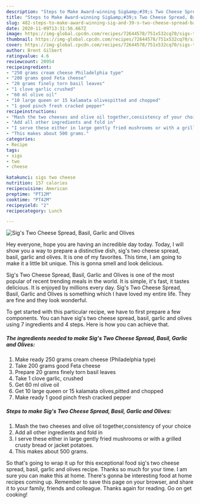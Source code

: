 ```yaml
---
description: "Steps to Make Award-winning Sig&amp;#39;s Two Cheese Spread, Basil, Garlic and Olives"
title: "Steps to Make Award-winning Sig&amp;#39;s Two Cheese Spread, Basil, Garlic and Olives"
slug: 482-steps-to-make-award-winning-sig-and-39-s-two-cheese-spread-basil-garlic-and-olives
date: 2020-11-09T13:31:56.667Z
image: https://img-global.cpcdn.com/recipes/72644578/751x532cq70/sigs-two-cheese-spread-basil-garlic-and-olives-recipe-main-photo.jpg
thumbnail: https://img-global.cpcdn.com/recipes/72644578/751x532cq70/sigs-two-cheese-spread-basil-garlic-and-olives-recipe-main-photo.jpg
cover: https://img-global.cpcdn.com/recipes/72644578/751x532cq70/sigs-two-cheese-spread-basil-garlic-and-olives-recipe-main-photo.jpg
author: Brent Gilbert
ratingvalue: 4.6
reviewcount: 20954
recipeingredient:
- "250 grams cream cheese Philadelphia type"
- "200 grams good Feta cheese"
- "20 grams finely torn basil leaves"
- "1 clove garlic crushed"
- "60 ml olive oil"
- "10 large queen or 15 kalamata olivespitted and chopped"
- "1 good pinch fresh cracked pepper"
recipeinstructions:
- "Mash the two cheeses and olive oil together,consistency of your choice"
- "Add all other ingredients and fold in"
- "I serve these either in large gently fried mushrooms or with a grilled crusty bread or jacket potatoes."
- "This makes about 500 grams."
categories:
- Recipe
tags:
- sigs
- two
- cheese

katakunci: sigs two cheese 
nutrition: 157 calories
recipecuisine: American
preptime: "PT12M"
cooktime: "PT42M"
recipeyield: "2"
recipecategory: Lunch

---
```



![Sig&#39;s Two Cheese Spread, Basil, Garlic and Olives](https://img-global.cpcdn.com/recipes/72644578/751x532cq70/sigs-two-cheese-spread-basil-garlic-and-olives-recipe-main-photo.jpg)

Hey everyone, hope you are having an incredible day today. Today, I will show you a way to prepare a distinctive dish, sig&#39;s two cheese spread, basil, garlic and olives. It is one of my favorites. This time, I am going to make it a little bit unique. This is gonna smell and look delicious.



Sig&#39;s Two Cheese Spread, Basil, Garlic and Olives is one of the most popular of recent trending meals in the world. It is simple, it's fast, it tastes delicious. It is enjoyed by millions every day. Sig&#39;s Two Cheese Spread, Basil, Garlic and Olives is something which I have loved my entire life. They are fine and they look wonderful.


To get started with this particular recipe, we have to first prepare a few components. You can have sig&#39;s two cheese spread, basil, garlic and olives using 7 ingredients and 4 steps. Here is how you can achieve that.

<!--inarticleads1-->

##### The ingredients needed to make Sig&#39;s Two Cheese Spread, Basil, Garlic and Olives:

1. Make ready 250 grams cream cheese (Philadelphia type)
1. Take 200 grams good Feta cheese
1. Prepare 20 grams finely torn basil leaves
1. Take 1 clove garlic, crushed
1. Get 60 ml olive oil
1. Get 10 large queen or 15 kalamata olives,pitted and chopped
1. Make ready 1 good pinch fresh cracked pepper




<!--inarticleads2-->

##### Steps to make Sig&#39;s Two Cheese Spread, Basil, Garlic and Olives:

1. Mash the two cheeses and olive oil together,consistency of your choice
1. Add all other ingredients and fold in
1. I serve these either in large gently fried mushrooms or with a grilled crusty bread or jacket potatoes.
1. This makes about 500 grams.




So that's going to wrap it up for this exceptional food sig&#39;s two cheese spread, basil, garlic and olives recipe. Thanks so much for your time. I am sure you can make this at home. There's gonna be interesting food at home recipes coming up. Remember to save this page on your browser, and share it to your family, friends and colleague. Thanks again for reading. Go on get cooking!
